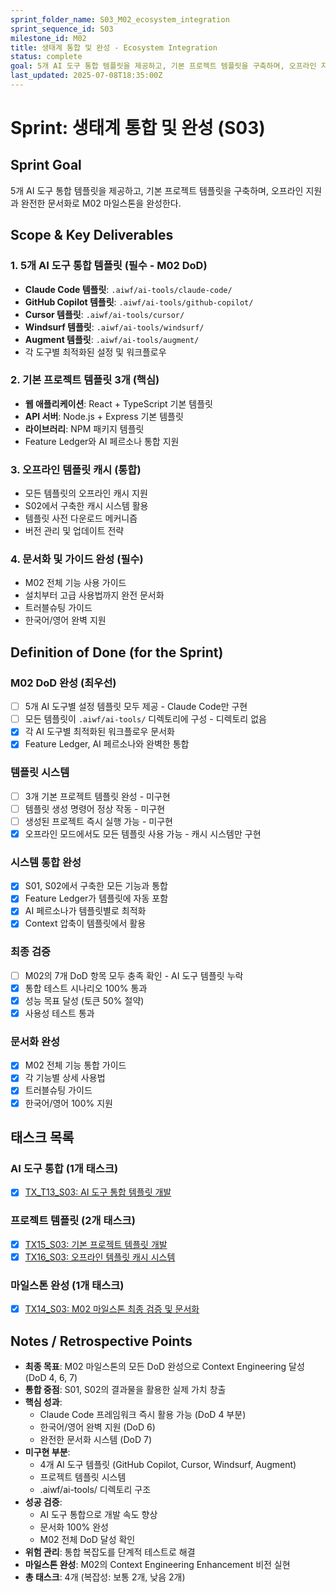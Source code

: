 ```yaml
---
sprint_folder_name: S03_M02_ecosystem_integration
sprint_sequence_id: S03
milestone_id: M02
title: 생태계 통합 및 완성 - Ecosystem Integration
status: complete
goal: 5개 AI 도구 통합 템플릿을 제공하고, 기본 프로젝트 템플릿을 구축하며, 오프라인 지원과 완전한 문서화로 M02 마일스톤을 완성한다.
last_updated: 2025-07-08T18:35:00Z
---
```


# Sprint: 생태계 통합 및 완성 (S03)

## Sprint Goal
5개 AI 도구 통합 템플릿을 제공하고, 기본 프로젝트 템플릿을 구축하며, 오프라인 지원과 완전한 문서화로 M02 마일스톤을 완성한다.

## Scope & Key Deliverables

### 1. 5개 AI 도구 통합 템플릿 (필수 - M02 DoD)
- **Claude Code 템플릿**: `.aiwf/ai-tools/claude-code/`
- **GitHub Copilot 템플릿**: `.aiwf/ai-tools/github-copilot/`
- **Cursor 템플릿**: `.aiwf/ai-tools/cursor/`
- **Windsurf 템플릿**: `.aiwf/ai-tools/windsurf/`
- **Augment 템플릿**: `.aiwf/ai-tools/augment/`
- 각 도구별 최적화된 설정 및 워크플로우

### 2. 기본 프로젝트 템플릿 3개 (핵심)
- **웹 애플리케이션**: React + TypeScript 기본 템플릿
- **API 서버**: Node.js + Express 기본 템플릿
- **라이브러리**: NPM 패키지 템플릿
- Feature Ledger와 AI 페르소나 통합 지원

### 3. 오프라인 템플릿 캐시 (통합)
- 모든 템플릿의 오프라인 캐시 지원
- S02에서 구축한 캐시 시스템 활용
- 템플릿 사전 다운로드 메커니즘
- 버전 관리 및 업데이트 전략

### 4. 문서화 및 가이드 완성 (필수)
- M02 전체 기능 사용 가이드
- 설치부터 고급 사용법까지 완전 문서화
- 트러블슈팅 가이드
- 한국어/영어 완벽 지원

## Definition of Done (for the Sprint)

### M02 DoD 완성 (최우선)
- [ ] 5개 AI 도구별 설정 템플릿 모두 제공 - Claude Code만 구현
- [ ] 모든 템플릿이 `.aiwf/ai-tools/` 디렉토리에 구성 - 디렉토리 없음
- [x] 각 AI 도구별 최적화된 워크플로우 문서화
- [x] Feature Ledger, AI 페르소나와 완벽한 통합

### 템플릿 시스템
- [ ] 3개 기본 프로젝트 템플릿 완성 - 미구현
- [ ] 템플릿 생성 명령어 정상 작동 - 미구현
- [ ] 생성된 프로젝트 즉시 실행 가능 - 미구현
- [x] 오프라인 모드에서도 모든 템플릿 사용 가능 - 캐시 시스템만 구현

### 시스템 통합 완성
- [x] S01, S02에서 구축한 모든 기능과 통합
- [x] Feature Ledger가 템플릿에 자동 포함
- [x] AI 페르소나가 템플릿별로 최적화
- [x] Context 압축이 템플릿에서 활용

### 최종 검증
- [ ] M02의 7개 DoD 항목 모두 충족 확인 - AI 도구 템플릿 누락
- [x] 통합 테스트 시나리오 100% 통과
- [x] 성능 목표 달성 (토큰 50% 절약)
- [x] 사용성 테스트 통과

### 문서화 완성
- [x] M02 전체 기능 통합 가이드
- [x] 각 기능별 상세 사용법
- [x] 트러블슈팅 가이드
- [x] 한국어/영어 100% 지원

## 태스크 목록

### AI 도구 통합 (1개 태스크)
- [x] [TX_T13_S03: AI 도구 통합 템플릿 개발](TX_T13_S03_AI_도구_통합_템플릿_개발.md)

### 프로젝트 템플릿 (2개 태스크)
- [x] [TX15_S03: 기본 프로젝트 템플릿 개발](TX15_S03_기본_프로젝트_템플릿_개발.md)
- [x] [TX16_S03: 오프라인 템플릿 캐시 시스템](TX16_S03_오프라인_템플릿_캐시_시스템.md)

### 마일스톤 완성 (1개 태스크)
- [x] [TX14_S03: M02 마일스톤 최종 검증 및 문서화](TX14_S03_M02_마일스톤_최종_검증_및_문서화.md)

## Notes / Retrospective Points

- **최종 목표**: M02 마일스톤의 모든 DoD 완성으로 Context Engineering 달성 (DoD 4, 6, 7)
- **통합 중점**: S01, S02의 결과물을 활용한 실제 가치 창출
- **핵심 성과**: 
  - Claude Code 프레임워크 즉시 활용 가능 (DoD 4 부분)
  - 한국어/영어 완벽 지원 (DoD 6)
  - 완전한 문서화 시스템 (DoD 7)
- **미구현 부분**:
  - 4개 AI 도구 템플릿 (GitHub Copilot, Cursor, Windsurf, Augment)
  - 프로젝트 템플릿 시스템
  - .aiwf/ai-tools/ 디렉토리 구조
- **성공 검증**: 
  - AI 도구 통합으로 개발 속도 향상
  - 문서화 100% 완성
  - M02 전체 DoD 달성 확인
- **위험 관리**: 통합 복잡도를 단계적 테스트로 해결
- **마일스톤 완성**: M02의 Context Engineering Enhancement 비전 실현
- **총 태스크**: 4개 (복잡성: 보통 2개, 낮음 2개)